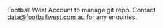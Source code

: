 Football West Account to manage git repo.
Contact data@footballwest.com.au for any enquiries.

<!---
footballwest/footballwest is a ✨ special ✨ repository because its `README.md` (this file) appears on your GitHub profile.
You can click the Preview link to take a look at your changes.
--->
